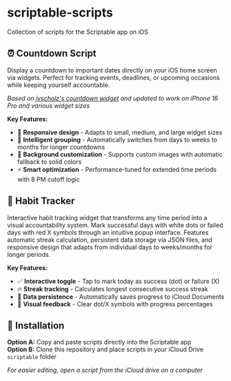 # scriptable-scripts

Collection of scripts for the Scriptable app on iOS

## ⏰ Countdown Script

Display a countdown to important dates directly on your iOS home screen via widgets. Perfect for tracking events, deadlines, or upcoming occasions while keeping yourself accountable.

_Based on [jvscholz's countdown widget](https://github.com/jvscholz/website/blob/master/assets/countdown_widget/countdown.js) and updated to work on iPhone 16 Pro and various widget sizes_

**Key Features:**

- 📱 **Responsive design** - Adapts to small, medium, and large widget sizes
- 🧠 **Intelligent grouping** - Automatically switches from days to weeks to months for longer countdowns
- 🎨 **Background customization** - Supports custom images with automatic fallback to solid colors
- ⚡ **Smart optimization** - Performance-tuned for extended time periods with 8 PM cutoff logic

## 🌱 Habit Tracker

Interactive habit tracking widget that transforms any time period into a visual accountability system. Mark successful days with white dots or failed days with red X symbols through an intuitive popup interface. Features automatic streak calculation, persistent data storage via JSON files, and responsive design that adapts from individual days to weeks/months for longer periods.

**Key Features:**

- ✅ **Interactive toggle** - Tap to mark today as success (dot) or failure (X)
- 🔥 **Streak tracking** - Calculates longest consecutive success streak
- 💾 **Data persistence** - Automatically saves progress to iCloud Documents
- 🎯 **Visual feedback** - Clear dot/X symbols with progress percentages

## 📲 Installation

**Option A:** Copy and paste scripts directly into the Scriptable app  
**Option B:** Clone this repository and place scripts in your iCloud Drive `scriptable` folder

_For easier editing, open a script from the iCloud drive on a computer_
